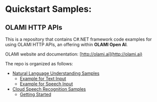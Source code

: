 # Quickstart Samples: 

## OLAMI HTTP APIs

This is a repository that contains C#.NET framework code examples for using OLAMI HTTP APIs, an offering within **OLAMI Open AI**. 

OLAMI website and documentation: [http://olami.ai](http://olami.ai)

The repo is organized as follows:

* [Natural Language Understanding Samples](natural-language-understanding)
  * [Example for Text Input](natural-language-understanding/text-input)
  * [Example for Speech Input](natural-language-understanding/speech-input)
* [Cloud Speech Recognition Samples](cloud-speech-recognition)
  * [Getting Started](cloud-speech-recognition/getting-started)
